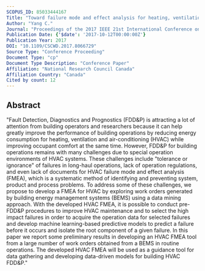```yaml
---
SCOPUS_ID: 85033444167
Title: "Toward failure mode and effect analysis for heating, ventilation and air-conditioning"
Author: "Yang C."
Journal: "Proceedings of the 2017 IEEE 21st International Conference on Computer Supported Cooperative Work in Design, CSCWD 2017"
Publication Date: {'$date': '2017-10-12T00:00:00Z'}
Publication Year: 2017
DOI: "10.1109/CSCWD.2017.8066729"
Source Type: "Conference Proceeding"
Document Type: "cp"
Document Type Description: "Conference Paper"
Affiliation: "National Research Council Canada"
Affiliation Country: "Canada"
Cited by count: 12
---
```


## Abstract
"Fault Detection, Diagnostics and Prognostics (FDD&P) is attracting a lot of attention from building operators and researchers because it can help greatly improve the performance of building operations by reducing energy consumption for heating, ventilation and air-conditioning (HVAC) while improving occupant comfort at the same time. However, FDD&P for building operations remains with many challenges due to special operation environments of HVAC systems. These challenges include \"tolerance or ignorance\" of failures in long-haul operations, lack of operation regulations, and even lack of documents for HVAC failure mode and effect analysis (FMEA), which is a systematic method of identifying and preventing system, product and process problems. To address some of these challenges, we propose to develop a FMEA for HVAC by exploring work orders generated by building energy management systems (BEMS) using a data mining approach. With the developed HVAC FMEA, it is possible to conduct pre-FDD&P procedures to improve HVAC maintenance and to select the high impact failures in order to acquire the operation data for selected failures and develop machine learning-based predictive models to predict a failure before it occurs and isolate the root component of a given failure. In this paper we report some preliminary results in developing an HVAC FMEA tool from a large number of work orders obtained from a BEMS in routine operations. The developed HVAC FMEA will be used as a guidance tool for data gathering and developing data-driven models for building HVAC FDD&P."
